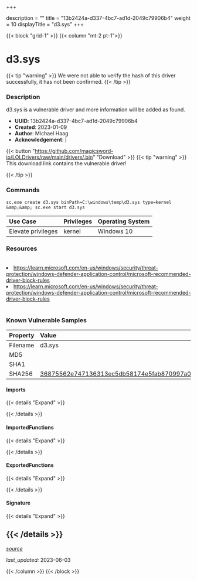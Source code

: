 +++

description = ""
title = "13b2424a-d337-4bc7-ad1d-2049c79906b4"
weight = 10
displayTitle = "d3.sys"
+++


{{< block "grid-1" >}}
{{< column "mt-2 pt-1">}}


# d3.sys


{{< tip "warning" >}}
We were not able to verify the hash of this driver successfully, it has not been confirmed.
{{< /tip >}}


### Description

d3.sys is a vulnerable driver and more information will be added as found.
- **UUID**: 13b2424a-d337-4bc7-ad1d-2049c79906b4
- **Created**: 2023-01-09
- **Author**: Michael Haag
- **Acknowledgement**:  | [](https://twitter.com/)

{{< button "https://github.com/magicsword-io/LOLDrivers/raw/main/drivers/.bin" "Download" >}}
{{< tip "warning" >}}
This download link contains the vulnerable driver!

{{< /tip >}}

### Commands

```
sc.exe create d3.sys binPath=C:\windows\temp\d3.sys type=kernel &amp;&amp; sc.exe start d3.sys
```


| Use Case | Privileges | Operating System | 
|:---- | ---- | ---- |
| Elevate privileges | kernel | Windows 10 |




### Resources
<br>
<li><a href=" https://learn.microsoft.com/en-us/windows/security/threat-protection/windows-defender-application-control/microsoft-recommended-driver-block-rules"> https://learn.microsoft.com/en-us/windows/security/threat-protection/windows-defender-application-control/microsoft-recommended-driver-block-rules</a></li>
<li><a href="https://learn.microsoft.com/en-us/windows/security/threat-protection/windows-defender-application-control/microsoft-recommended-driver-block-rules">https://learn.microsoft.com/en-us/windows/security/threat-protection/windows-defender-application-control/microsoft-recommended-driver-block-rules</a></li>
<br>

### Known Vulnerable Samples

| Property           | Value |
|:-------------------|:------|
| Filename           | d3.sys |
| MD5                | [](https://www.virustotal.com/gui/file/) |
| SHA1               | [](https://www.virustotal.com/gui/file/) |
| SHA256             | [36875562e747136313ec5db58174e5fab870997a054ca8d3987d181599c7db6a](https://www.virustotal.com/gui/file/36875562e747136313ec5db58174e5fab870997a054ca8d3987d181599c7db6a) |


#### Imports
{{< details "Expand" >}}

{{< /details >}}
#### ImportedFunctions
{{< details "Expand" >}}

{{< /details >}}
#### ExportedFunctions
{{< details "Expand" >}}

{{< /details >}}

#### Signature
{{< details "Expand" >}}

{{< /details >}}
-----



[*source*](https://github.com/magicsword-io/LOLDrivers/tree/main/yaml/13b2424a-d337-4bc7-ad1d-2049c79906b4.yaml)

*last_updated:* 2023-06-03








{{< /column >}}
{{< /block >}}
